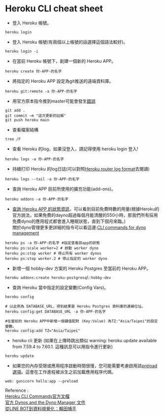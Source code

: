 # Heroku CLI cheat sheet

- 登入 Heroku 帳號。
```
heroku login
```
- 登入 Heroku 帳號(有兩個以上帳號的話選擇這個語法較好)。
```
heroku login -i
```
- 在當前 Heroku 帳號下，創建一個新的 Heroku APP。
```
heroku create 你-APP-的名字
```
- 將指定的 Heroku APP 設定為git推送的遠端資料庫。
```
heroku git:remote -a 你-APP-的名字
```
- 用官方原本指令推到master可能會發生[錯誤](https://stackoverflow.com/a/66899451)
<!-- - Try Using git push heroku main instead of git push heroku master -->
```
git add .
git commit –m "這次更新的註解"
git push heroku main    
```
- 查看檔案結構
```
tree /F
```
- 查看 Heroku 的log，如果沒登入，請記得使用 heroku login 登入!
```
heroku logs -a 你-APP-的名字
```
- 持續打印 Heroku 的log日誌(可以對照[Heroku router log format](https://devcenter.heroku.com/articles/http-routing#heroku-router-log-format)去閱讀)
```
heroku logs --tail -a 你-APP-的名字 
```
- 查詢 Heroku APP 目前所使用的擴充功能(add-ons)。
```
heroku addons -a 你-APP-的名字
```
- [查詢 Heroku APP 的狀態資訊](https://devcenter.heroku.com/articles/procfile#scaling-a-process-type)，可以看到目前免費時數的用量(根據Heroku的官方說法，如果免費的dayno超過每個月能清醒的550小時，那我們所有採用免費dyno的應用程式都會進入睡眠狀態，直到下個月來臨。)  
關於dyno管理更多更詳細的指令可以看這邊:[CLI commands for dyno management](https://devcenter.heroku.com/articles/dynos#cli-commands-for-dyno-management)

```
heroku ps -a 你-APP-的名字 #指定查看該app的狀態
heroku ps:scale worker=2 # 啟動 worker dyno
heroku ps:stop worker # 停止所有 worker dynos
heroku ps:stop worker.2 # 停止指定的 worker dyno
```
- 新增一個 hobby-dev 方案的 Heroku Postgres 至當前的 Heroku APP。
```
heroku addons:create heroku-postgresql:hobby-dev
```
- 查詢 Heroku 當中指定的設定變數(Config Vars)。
```shell
heroku config

# 以此例為 DATABASE_URL，得到結果是 Heroku Postgres 資料庫的連線位址。  
heroku config:get DATABASE_URL -a 你-APP-的名字

#在當前的 Heroku APP中新增一個鍵值配對 (Key:Value) 為TZ:"Asia/Taipei"的設定變數。
heroku config:add TZ="Asia/Taipei"
```
- heroku cli 更新 (如果在上傳時跳出類似 warning: heroku update available from 7.59.4 to 7.60.1. 這種訊息可以用指令進行更新)
```
heroku update
```
- 如果您的內存受限或應用程序啟動時間很慢，您可能需要考慮啟用該[preload選項](https://devcenter.heroku.com/articles/python-gunicorn#advanced-configuration)。這會在工作進程被派生之前加載應用程序代碼。
```
web: gunicorn hello:app --preload
```
Reference :  
[Heroku CLI Commands官方文檔](https://devcenter.heroku.com/articles/heroku-cli-commands)  
[官方 Dynos and the Dyno Manager 文件](https://devcenter.heroku.com/articles/dynos)  
[從LINE BOT到資料視覺化：賴田捕手](https://ithelp.ithome.com.tw/users/20120178/ironman/2654?sc=hot)
